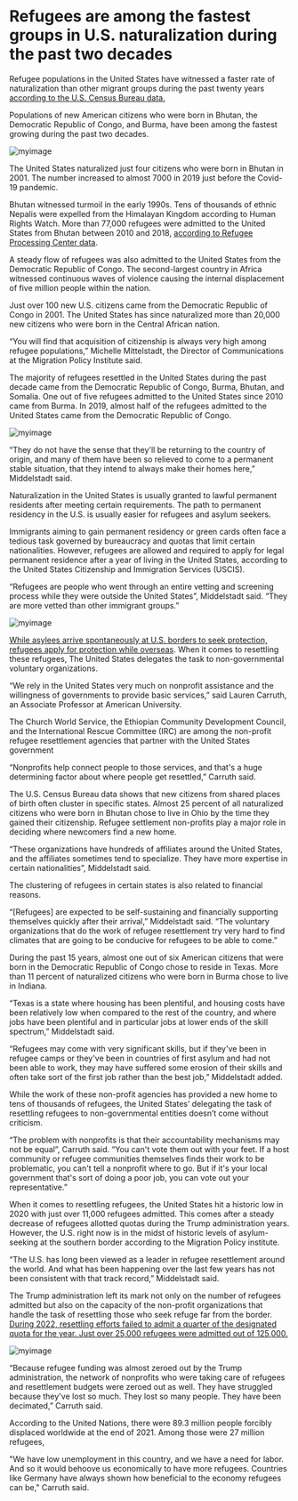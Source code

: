 # Refugees are among the fastest groups in U.S. naturalization during the past two decades


Refugee populations in the United States have witnessed a faster rate of naturalization than other migrant groups during the past twenty years [according to the U.S. Census Bureau data. ](https://docs.google.com/spreadsheets/d/1DkQngdQOYKiHlS_HsX7NxatTcu34XaSQLT1_TAVGw-4/edit?usp=sharing)

Populations of new American citizens who were born in Bhutan, the Democratic Republic of Congo, and Burma, have been among the fastest growing during the past two decades. 

![myimage](NaturalizationIncreasePercentage.jpg)

The United States naturalized just four citizens who were born in Bhutan in 2001. The number increased to almost 7000 in 2019 just before the Covid-19 pandemic.

Bhutan witnessed turmoil in the early 1990s. Tens of thousands of ethnic Nepalis were expelled from the Himalayan Kingdom according to Human Rights Watch. More than 77,000 refugees were admitted to the United States from Bhutan between 2010 and 2018, [according to Refugee Processing Center data](https://docs.google.com/spreadsheets/d/1hqNNStmSlAoCt313Ifg4ynHKxxem8dnH/edit?usp=sharing&ouid=114272850365599444803&rtpof=true&sd=true).

A steady flow of refugees was also admitted to the United States from the Democratic Republic of Congo. The second-largest country in Africa witnessed continuous waves of violence causing the internal displacement of five million people within the nation.  

Just over 100 new U.S. citizens came from the Democratic Republic of Congo in 2001. The United States has since naturalized more than 20,000 new citizens who were born in the Central African nation. 

“You will find that acquisition of citizenship is always very high among refugee populations,” Michelle Mittelstadt, the Director of Communications at the Migration Policy Institute said.

The majority of refugees resettled in the United States during the past decade came from the Democratic Republic of Congo, Burma, Bhutan, and Somalia. One out of five refugees admitted to the United States since 2010 came from Burma. In 2019, almost half of the refugees admitted to the United States came from the Democratic Republic of Congo. 

![myimage](RefugeesDRCAfghanEriteriaBhutan.jpg)

“They do not have the sense that they'll be returning to the country of origin, and many of them have been so relieved to come to a permanent stable situation, that they intend to always make their homes here,” Middelstadt said.

Naturalization in the United States is usually granted to lawful permanent residents after meeting certain requirements. The path to permanent residency in the U.S. is usually easier for refugees and asylum seekers.

Immigrants aiming to gain permanent residency or green cards often face a tedious task governed by bureaucracy and quotas that limit certain nationalities. However, refugees are allowed and required to apply for legal permanent residence after a year of living in the United States, according to the United States Citizenship and Immigration Services (USCIS). 

“Refugees are people who went through an entire vetting and screening process while they were outside the United States”, Middelstadt said. “They are more vetted than other immigrant groups.”

![myimage](RefugeesVsAsylees.jpg)

[While asylees arrive spontaneously at U.S. borders to seek protection, refugees apply for protection while overseas](https://docs.google.com/spreadsheets/d/1NeEKLdyNF37NbZcX2Q80m9nwD6UAV0Ai/edit?usp=sharing&ouid=114272850365599444803&rtpof=true&sd=true). When it comes to resettling these refugees, The United States delegates the task to non-governmental voluntary organizations. 

“We rely in the United States very much on nonprofit assistance and the willingness of governments to provide basic services,” said Lauren Carruth, an Associate Professor at American University. 

The Church World Service, the Ethiopian Community Development Council, and the International Rescue Committee (IRC) are among the non-profit refugee resettlement agencies that partner with the United States government

“Nonprofits help connect people to those services, and that's a huge determining factor about where people get resettled,” Carruth said. 

The U.S. Census Bureau data shows that new citizens from shared places of birth often cluster in specific states. Almost 25 percent of all naturalized citizens who were born in Bhutan chose to live in Ohio by the time they gained their citizenship. Refugee settlement non-profits play a major role in deciding where newcomers find a new home.  

“These organizations have hundreds of affiliates around the United States, and the affiliates sometimes tend to specialize. They have more expertise in certain nationalities”, Middelstadt said. 

The clustering of refugees in certain states is also related to financial reasons.  

“[Refugees] are expected to be self-sustaining and financially supporting themselves quickly after their arrival,” Middelstadt said. “The voluntary organizations that do the work of refugee resettlement try very hard to find climates that are going to be conducive for refugees to be able to come.” 

During the past 15 years, almost one out of six American citizens that were born in the Democratic Republic of Congo chose to reside in Texas. More than 11 percent of naturalized citizens who were born in Burma chose to live in Indiana. 

“Texas is a state where housing has been plentiful, and housing costs have been relatively low when compared to the rest of the country, and where jobs have been plentiful and in particular jobs at lower ends of the skill spectrum,” Middelstadt said. 

“Refugees may come with very significant skills, but if they've been in refugee camps or they've been in countries of first asylum and had not been able to work, they may have suffered some erosion of their skills and often take sort of the first job rather than the best job,” Middelstadt added. 

While the work of these non-profit agencies has provided a new home to tens of thousands of refugees, the United States’ delegating the task of resettling refugees to non-governmental entities doesn’t come without criticism. 

“The problem with nonprofits is that their accountability mechanisms may not be equal”, Carruth said. “You can't vote them out with your feet. If a host community or refugee communities themselves finds their work to be problematic, you can't tell a nonprofit where to go. But if it's your local government that's sort of doing a poor job, you can vote out your representative.”

When it comes to resettling refugees, the United States hit a historic low in 2020 with just over 11,000 refugees admitted. This comes after a steady decrease of refugees allotted quotas during the Trump administration years. However, the U.S. right now is in the midst of historic levels of asylum-seeking at the southern border according to the Migration Policy institute. 

“The U.S. has long been viewed as a leader in refugee resettlement around the world. And what has been happening over the last few years has not been consistent with that track record,” Middelstadt said. 

The Trump administration left its mark not only on the number of refugees admitted but also on the capacity of the non-profit organizations that handle the task of resettling those who seek refuge far from the border. [During 2022, resettling efforts failed to admit a quarter of the designated quota for the year. Just over 25,000 refugees were admitted out of 125,000. ](https://docs.google.com/spreadsheets/d/1_J78MxSuVFKZ9wuI77Qy_nHJgd_GqdYH/edit?usp=sharing&ouid=114272850365599444803&rtpof=true&sd=true)

![myimage](RefugeesAdmittedVsQuota.jpg)

“Because refugee funding was almost zeroed out by the Trump administration, the network of nonprofits who were taking care of refugees and resettlement budgets were zeroed out as well. They have struggled because they've lost so much. They lost so many people. They have been decimated,” Carruth said. 

According to the United Nations, there were 89.3 million people forcibly displaced worldwide at the end of 2021. Among those were 27 million refugees,


"We have low unemployment in this country, and we have a need for labor. And so it would behoove us economically to have more refugees. Countries like Germany have always shown how beneficial to the economy refugees can be," Carruth said. 












